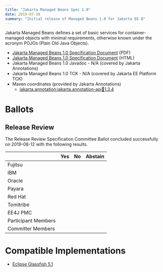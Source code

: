 ```yaml
---
title: "Jakarta Managed Beans Spec 1.0"
date: 2019-07-30
summary: "Initial release of Managed Beans 1.0 for Jakarta EE 8"
---
```

Jakarta Managed Beans defines a set of basic services for container-managed objects
with minimal requirements, otherwise known under the acronym POJOs (Plain Old Java Objects).

* [Jakarta Managed Beans 1.0 Specification Document](./managedbeans-spec-1.0.pdf) (PDF)
* [Jakarta Managed Beans 1.0 Specification Document](./managedbeans-spec-1.0.html) (HTML)
* Jakarta Managed Beans 1.0 Javadoc - N/A (covered by Jakarta Annotations)
* Jakarta Managed Beans 1.0 TCK - N/A  (covered by Jakarta EE Platform TCK)
* Maven coordinates (provided by Jakarta Annotations)
  * [jakarta.annotation:jakarta.annotation-api:jar:1.3.4](https://repo1.maven.org/maven2/jakarta/annotation/jakarta.annotation-api/1.3.4/jakarta.annotation-api-1.3.4.jar)

# Ballots

## Release Review

The Release Review Specification Committee Ballot concluded successfully on 2019-08-12 with the following results.

|                       |  Yes    | No      | Abstain  |
|-----------------------|---------|---------|----------|
|Fujitsu                |         |         |          |
|IBM                    |         |         |          |
|Oracle                 |         |         |          |
|Payara                 |         |         |          |
|Red Hat                |         |         |          |
|Tomitribe              |         |         |          |
|EE4J PMC               |         |         |          |
|Participant Members    |         |         |          |
|Committer Members      |         |         |          |

# Compatible Implementations

* [Eclipse Glassfish 5.1](https://www.eclipse.org/downloads/download.php?file=/glassfish/glassfish-5.1.0.zip)

